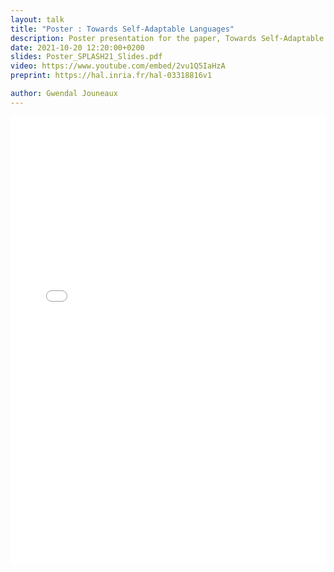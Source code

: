 ```yaml
---
layout: talk
title: "Poster : Towards Self-Adaptable Languages"
description: Poster presentation for the paper, Towards Self-Adaptable Languages, at SPLASH 2021
date: 2021-10-20 12:20:00+0200
slides: Poster_SPLASH21_Slides.pdf
video: https://www.youtube.com/embed/2vu1Q5IaHzA
preprint: https://hal.inria.fr/hal-03318816v1

author: Gwendal Jouneaux
---
```


<div style="max-width: 800px;margin: 0px auto;">
    <div style="position: relative;padding-bottom: 142%;height: 0px;">
        <embed src="{{ 'Poster-Onward21.pdf' | prepend: '/assets/pdf/' | relative_url }}#view=Fit" style="position: absolute;top: 0px;left: 0px;width: 100%;height: 100%;border: none;">
    </div>
</div>
<div></div>
